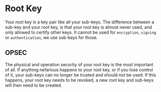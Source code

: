 # Root Key

Your root key is a key pair like all your sub-keys. The difference between a sub-key and your root key, is that your root key is almost never used, and only allowed to certify other keys. It cannot be used for `encryption`, `signing` or `authentication`, we use sub-keys for those.

## OPSEC

The physical and operation security of your root key is the most important of all. If anything nefarious happens to your root key, or if you lose control of it, your sub-keys can no longer be trusted and should not be used. If this happens, your root key needs to be revoked, a new root key and sub-keys will then need to be created.

